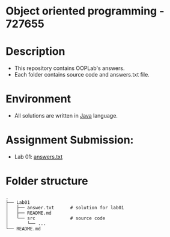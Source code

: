 # Object oriented programming - 727655
# Description
* This repository contains OOPLab's answers.
* Each folder contains source code and answers.txt file.
# Environment
* All solutions are written in [Java](https://en.wikipedia.org/wiki/Java_(programming_language)) language.
# Assignment Submission:
* Lab 01: [answers.txt](./lab01/answers.txt)
# Folder structure
```
.
├── Lab01
│   ├── answer.txt      # solution for lab01
│   ├── README.md
│   └── src             # source code
│       └── ...
└── README.md
```
